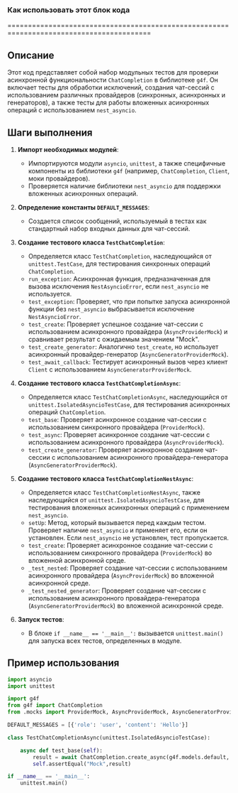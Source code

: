 ### **Как использовать этот блок кода**

=========================================================================================

Описание
-------------------------
Этот код представляет собой набор модульных тестов для проверки асинхронной функциональности `ChatCompletion` в библиотеке `g4f`. Он включает тесты для обработки исключений, создания чат-сессий с использованием различных провайдеров (синхронных, асинхронных и генераторов), а также тесты для работы вложенных асинхронных операций с использованием `nest_asyncio`.

Шаги выполнения
-------------------------
1. **Импорт необходимых модулей**:
   - Импортируются модули `asyncio`, `unittest`, а также специфичные компоненты из библиотеки `g4f` (например, `ChatCompletion`, `Client`, моки провайдеров).
   - Проверяется наличие библиотеки `nest_asyncio` для поддержки вложенных асинхронных операций.

2. **Определение константы `DEFAULT_MESSAGES`**:
   - Создается список сообщений, используемый в тестах как стандартный набор входных данных для чат-сессий.

3. **Создание тестового класса `TestChatCompletion`**:
   - Определяется класс `TestChatCompletion`, наследующийся от `unittest.TestCase`, для тестирования синхронных операций `ChatCompletion`.
   - `run_exception`: Асинхронная функция, предназначенная для вызова исключения `NestAsyncioError`, если `nest_asyncio` не используется.
   - `test_exception`: Проверяет, что при попытке запуска асинхронной функции без `nest_asyncio` выбрасывается исключение `NestAsyncioError`.
   - `test_create`: Проверяет успешное создание чат-сессии с использованием асинхронного провайдера (`AsyncProviderMock`) и сравнивает результат с ожидаемым значением "Mock".
   - `test_create_generator`: Аналогично `test_create`, но использует асинхронный провайдер-генератор (`AsyncGeneratorProviderMock`).
   - `test_await_callback`: Тестирует асинхронный вызов через клиент `Client` с использованием `AsyncGeneratorProviderMock`.

4. **Создание тестового класса `TestChatCompletionAsync`**:
   - Определяется класс `TestChatCompletionAsync`, наследующийся от `unittest.IsolatedAsyncioTestCase`, для тестирования асинхронных операций `ChatCompletion`.
   - `test_base`: Проверяет асинхронное создание чат-сессии с использованием синхронного провайдера (`ProviderMock`).
   - `test_async`: Проверяет асинхронное создание чат-сессии с использованием асинхронного провайдера (`AsyncProviderMock`).
   - `test_create_generator`: Проверяет асинхронное создание чат-сессии с использованием асинхронного провайдера-генератора (`AsyncGeneratorProviderMock`).

5. **Создание тестового класса `TestChatCompletionNestAsync`**:
   - Определяется класс `TestChatCompletionNestAsync`, также наследующийся от `unittest.IsolatedAsyncioTestCase`, для тестирования вложенных асинхронных операций с применением `nest_asyncio`.
   - `setUp`: Метод, который вызывается перед каждым тестом. Проверяет наличие `nest_asyncio` и применяет его, если он установлен. Если `nest_asyncio` не установлен, тест пропускается.
   - `test_create`: Проверяет асинхронное создание чат-сессии с использованием синхронного провайдера (`ProviderMock`) во вложенной асинхронной среде.
   - `_test_nested`: Проверяет создание чат-сессии с использованием асинхронного провайдера (`AsyncProviderMock`) во вложенной асинхронной среде.
   - `_test_nested_generator`: Проверяет создание чат-сессии с использованием асинхронного провайдера-генератора (`AsyncGeneratorProviderMock`) во вложенной асинхронной среде.

6. **Запуск тестов**:
   - В блоке `if __name__ == '__main__':` вызывается `unittest.main()` для запуска всех тестов, определенных в модуле.

Пример использования
-------------------------

```python
import asyncio
import unittest

import g4f
from g4f import ChatCompletion
from .mocks import ProviderMock, AsyncProviderMock, AsyncGeneratorProviderMock

DEFAULT_MESSAGES = [{'role': 'user', 'content': 'Hello'}]

class TestChatCompletionAsync(unittest.IsolatedAsyncioTestCase):

    async def test_base(self):
        result = await ChatCompletion.create_async(g4f.models.default, DEFAULT_MESSAGES, ProviderMock)
        self.assertEqual("Mock",result)

if __name__ == '__main__':
    unittest.main()
```